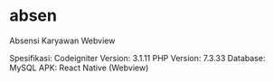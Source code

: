 # absen
Absensi Karyawan Webview

Spesifikasi:
Codeigniter Version: 3.1.11
PHP Version: 7.3.33
Database: MySQL
APK: React Native (Webview)
